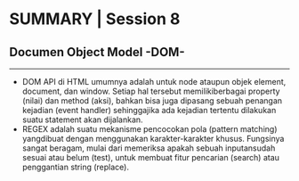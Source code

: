# SUMMARY | Session 8

## Documen Object Model -DOM-

---

- DOM API di HTML umumnya adalah untuk node ataupun objek element, document, dan window. Setiap hal tersebut memilikiberbagai property (nilai) dan method (aksi), bahkan bisa juga dipasang sebuah penangan kejadian (event handler) sehinggajika ada kejadian tertentu dilakukan suatu statement akan dijalankan.
- REGEX adalah suatu mekanisme pencocokan pola (pattern matching) yangdibuat dengan menggunakan karakter-karakter khusus. Fungsinya sangat beragam, mulai dari memeriksa apakah sebuah inputansudah sesuai atau belum (test), untuk membuat fitur pencarian (search) atau penggantian string (replace).

